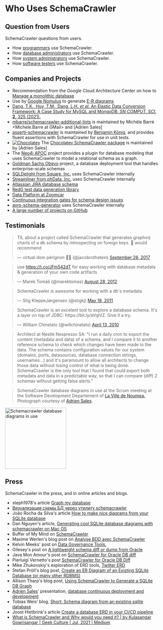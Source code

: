 <!-- markdownlint-disable MD028 -->
# Who Uses SchemaCrawler


## Question from Users

SchemaCrawler questions from users.

- How [programmers](https://stackoverflow.com/search?tab=newest&q=schemacrawler%20is%3aquestion) use SchemaCrawler.
- How [database administrators](https://dba.stackexchange.com/search?q=schemacrawler) use SchemaCrawler.
- How [system administrators](https://serverfault.com/search?q=schemacrawler) use SchemaCrawler.
- How [software testers](https://sqa.stackexchange.com/search?q=schemacrawler) use SchemaCrawler.


## Companies and Projects

- Recommendation from the Google Cloud Architecture Center
on how to [Manage a monolithic database](https://cloud.google.com/architecture/microservices-architecture-refactoring-monoliths#manage_a_monolithic_database)
- Use by [Google Nomulus](https://github.com/google/nomulus) to generate [E-R diagrams](https://github.com/google/nomulus/blob/d7f27bdad39bbee2d7c91fb8cb3d8442ef523910/core/src/nonprod/java/google/registry/tools/GenerateSqlErDiagramCommand.java)
- [Dang, T.K., Huy, T.M., Dang, L.H. *et al.* An Elastic Data Conversion Framework: A Case Study for MySQL and MongoDB. *SN COMPUT. SCI.* **2,** 325 (2021).](https://link.springer.com/10.1007/s42979-021-00716-3)
- [mbarre/schemacrawler-additional-lints](https://github.com/mbarre/schemacrawler-additional-lints) is maintained by
Michèle Barré <Michele.Barre at GMail> and [Adrien Sales]
- [assertj-schemacrawler](https://github.com/bekoenig/assertj-schemacrawler) is maintained by [Benjamin König](https://github.com/bekoenig),
and provides fluent assertions with SchemaCrawler for use in unit tests.
- [![Chocolatey](https://img.shields.io/chocolatey/v/schemacrawler.svg)](https://community.chocolatey.org/packages/schemacrawler)
The [Chocolatey SchemaCrawler package](https://github.com/adriens/chocolatey-schemacrawler) is maintained by
[Adrien Sales]
- The [Neo4j APOC](https://neo4j.com/labs/apoc/4.1/database-integration/load-jdbc/) project provides a plugin for database modeling that uses SchemaCrawler to model a relational schema as a graph.
- [Goldman Sachs Obevo](https://github.com/goldmansachs/obevo) project, a database deployment tool
  that handles enterprise-scale schemas
- [SQLDelight from Square, Inc.](https://github.com/cashapp/sqldelight) uses SchemaCrawler internally
- [Streamliner from phData, Inc.](https://www.phdata.io/case-studies/prominent-professional-services-company-migrates-from-hadoop-to-snowflake/) uses SchemaCrawler internally
- [Atlassian JIRA database schema](https://developer.atlassian.com/server/jira/platform/database-schema/)
- [RedG test data generation library](https://btc-ag.github.io/redg/)
- [Data Platform at Zoomcar](https://medium.com/@shanker.sneh/https-medium-com-shanker-sneh-data-platform-at-zoomcar-a-narrative-part-i-f2455e3e2ae5)
- [Continuous integration gates for schema design issues](https://github.com/HakumenNC/docker-schemacrawler-reporting)
- [avro-schema-generator](https://github.com/artur-tamazian/avro-schema-generator) uses SchemaCrawler internally
- [A large number of projects on GitHub](https://github.com/search?q=schemacrawler+-user%3Asualeh+-user%3Aschemacrawler&type=Code)


## Testimonials

<script async src="https://platform.twitter.com/widgets.js" charset="utf-8"></script>

<blockquote class="twitter-tweet" data-lang="en"><p lang="en" dir="ltr">TIL about a project called SchemaCrawler that generates graphviz charts of a db schema by introspecting on foreign keys. 💯 would recommend</p>&mdash; virtual dom pérignon 🧙‍♂️ (@jacobrothstein) <a href="https://twitter.com/jacobrothstein/status/912806745663139840?ref_src=twsrc%5Etfw">September 26, 2017</a></blockquote>

<blockquote class="twitter-tweet" data-lang="en"><p lang="en" dir="ltr">use <a href="https://t.co/JFm542dT">https://t.co/JFm542dT</a> for easy working with database metadata &amp; generation of your own code artifacts</p>&mdash; Marek Tomáš (@marektomas) <a href="https://twitter.com/marektomas/status/240462380365119489?ref_src=twsrc%5Etfw">August 28, 2012</a></blockquote>

<blockquote class="twitter-tweet" data-lang="en"><p lang="en" dir="ltr">SchemaCrawler is awesome for working with a db&#39;s metadata</p>&mdash; Stig KleppeJørgensen (@stigkj) <a href="https://twitter.com/stigkj/status/70973992479109121?ref_src=twsrc%5Etfw">May 18, 2011</a></blockquote>

<blockquote class="twitter-tweet" data-lang="en"><p lang="en" dir="ltr">SchemaCrawler is an excelent tool to explore a database schema. It&#39;s a layer on top of JDBC: https://bit.ly/aVqIVZ. Give it a try.</p>&mdash; William Chinelato (@willchinelato) <a href="https://twitter.com/willchinelato/status/12117092941?ref_src=twsrc%5Etfw">April 13, 2010</a></blockquote>

> Architect at Nestlé Nespresso SA:
"I run a daily cron to export the content (metadata and data) of a
schema, and I compare it to another reference schema to check which
changes have been made to the data. The schema contains configuration
values for our system (domains, ports, datasources, database connection
strings, usernames...) and it's paramount to allow all architects to
change those data without losing control of what is being done.
SchemaCrawler is the only tool that I found that could export both
metadata and data in a predictable way, so that I can compare (diff) 2
schemas without getting false alerts."

> SchemaCrawler database diagrams in use at the Scrum meeting at the Software
Development Departement of [La Ville de Noumea.](https://www.noumea.nc/)
Photograph courtesy of [Adrien Sales](https://www.linkedin.com/in/adrien-sales).
<a href="images/SchemaCrawler_Noumea.jpg" data-lightbox="sc-in-use" data-title="Schemacrawler database diagrams in use">
<img class="img-fluid img-thumbnail" style="width: 200px" src="images/SchemaCrawler_Noumea.jpg" alt="Schemacrawler database diagrams in use" />
</a>


## Press

SchemaCrawler in the press, and in online articles and blogs.

- steph1978's article [Graph my database](https://linuxfr.org/users/steph1978/journaux/graph-my-database)
- [Визуализация схемы БД через утилиту schemacrawler](https://pythonforbeginers.blogspot.com/2021/02/blog-post.html)
- João Rocha da Silva's article [How to make nice diagrams from your SQLite database](https://silvae86.github.io/databases/sqlite/diagrams/macos/reverse/engineering/2019/04/14/how_to_reverse_engineer_database_diagrams/)
- Dan Nguyen's article, [Generating cool SQLite database diagrams with schemacrawler on Mac OS](https://gist.github.com/dannguyen/f056d05bb7fec408bb7c14ea1552c349)
- Buffer of My Mind on [SchemaCrawler](https://mindbuffer.wordpress.com/2010/10/14/schema-crawler/)
- Maxime Werlen's blog post on [Analyse BDD avec SchemaCrawler](https://maxime.werlen.fr/blog/archives/2011/04/22/schemacrawler-pour-extraire-la-structure-d-une-base-de-donn-e.html)
- Kelvin Meeks' post on [Data Governance Tools.](https://intltechventures.blogspot.com/2012/08/2012-08-22-wednesday-data-governance.html)
- Gilesey's post on [A lightweight schema diff or dump from Oracle](https://gilesey.wordpress.com/2012/11/15/a-lightweight-schema-diff-or-dump-from-oracle/)
- Java Mon Amour's post on [SchemaCrawler for Oracle DB diff](https://www.javamonamour.org/2013/06/schemacrawler-for-oracle-db-diff.html)
- Pierluigi Vernetto's post [SchemaCrawler for Oracle DB Diff](https://www.javamonamour.org/2013/06/schemacrawler-for-oracle-db-diff.html)
- Mike Zhukovskiy's exploration of ERD tools, [Twitter ERD](https://rubyrailsmz.blogspot.com/2014/08/blog-post.html)
- Stefan Pröll's blog post, [Create an ER Diagram of an Existing SQLite Database (or many other RDBMS)](https://www.stefanproell.at/2016/01/11/create-an-er-diagram-of-an-existing-sqlite-database-or-manyoother-rdbms/)
- Allison Tharp's blog post, [Using SchemaCrawler to Generate a SQLite DB Graph](https://www.techtrek.io/using-schemacrawler-to-generate-a-sqlite-db-graph/)
- [Adrien Sales](https://www.linkedin.com/in/adrien-sales)' presentation, [database continuous deployment and development](https://dsi-ville-noumea.github.io/presentation-continuous-database/)
- Tobias Weis' blog, [Short: Schema diagram from an existing sqlite database](http://www.tobias-weis.de/short-schema-diagram-from-an-existing-sqlite-database/)
- Joost Hietbrink's article [Create a database ERD in your CI/CD pipeline](https://www.webuildinternet.com/2018/01/21/create_database_erd_in_your_ci_cd_pipeline/)
- [What is SchemaCrawler and Why would you need it? | by Kulasangar Gowrisangar | Geek Culture | Jul, 2021 | Medium](https://medium.com/geekculture/what-is-schemacrawler-and-why-would-you-need-it-b9c496054533)

